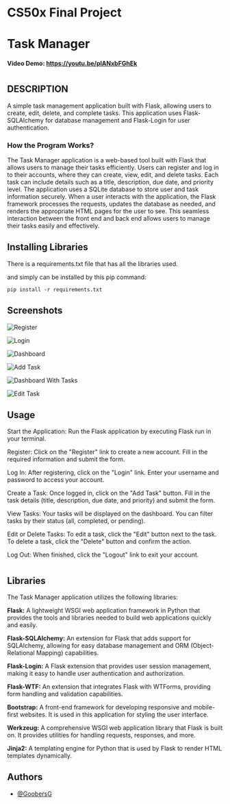 
# CS50x Final Project
# Task Manager

#### Video Demo:  <https://youtu.be/plANxbFGhEk>
#
#
## **DESCRIPTION**
A simple task management application built with Flask, allowing users to create, edit, delete, and complete tasks. This application uses Flask-SQLAlchemy for database management and Flask-Login for user authentication.

### **How the Program Works?**
The Task Manager application is a web-based tool built with Flask that allows users to manage their tasks efficiently. Users can register and log in to their accounts, where they can create, view, edit, and delete tasks. Each task can include details such as a title, description, due date, and priority level. The application uses a SQLite database to store user and task information securely. When a user interacts with the application, the Flask framework processes the requests, updates the database as needed, and renders the appropriate HTML pages for the user to see. This seamless interaction between the front end and back end allows users to manage their tasks easily and effectively.


## **Installing Libraries**
There is a requirements.txt file that has all the libraries used.

and simply can be installed by this pip command:

```pip install -r requirements.txt```

## Screenshots

![Register](https://i.ibb.co/nsykmkY/Screenshot-2024-12-17-at-22-42-43-Register.png)

![Login](https://i.ibb.co/NLJ0QQc/Screenshot-2024-12-17-at-22-42-59-Login.png)

![Dashboard](https://i.ibb.co/TK2Sd8x/Screenshot-2024-12-17-at-22-43-16-Task-Manager.png)

![Add Task](https://i.ibb.co/5F9BqRF/Screenshot-2024-12-17-at-22-43-29-Add-Task.png)

![Dashboard With Tasks](https://i.ibb.co/MCCSgMd/Screenshot-2024-12-17-at-22-45-07-Task-Manager.png)

![Edit Task](https://i.ibb.co/5cmy4Hg/Screenshot-2024-12-17-at-22-45-45-Edit-Task.png)

## Usage
Start the Application: Run the Flask application by executing Flask run in your terminal.

Register: Click on the "Register" link to create a new account. Fill in the required information and submit the form.

Log In: After registering, click on the "Login" link. Enter your username and password to access your account.

Create a Task: Once logged in, click on the "Add Task" button. Fill in the task details (title, description, due date, and priority) and submit the form.

View Tasks: Your tasks will be displayed on the dashboard. You can filter tasks by their status (all, completed, or pending).

Edit or Delete Tasks: To edit a task, click the "Edit" button next to the task. To delete a task, click the "Delete" button and confirm the action.

Log Out: When finished, click the "Logout" link to exit your account.

#
#
## __Libraries__

The Task Manager application utilizes the following libraries:

__Flask:__ A lightweight WSGI web application framework in Python that provides the tools and libraries needed to build web applications quickly and easily.

__Flask-SQLAlchemy:__ An extension for Flask that adds support for SQLAlchemy, allowing for easy database management and ORM (Object-Relational Mapping) capabilities.

__Flask-Login:__ A Flask extension that provides user session management, making it easy to handle user authentication and authorization.

__Flask-WTF:__ An extension that integrates Flask with WTForms, providing form handling and validation capabilities.

__Bootstrap:__ A front-end framework for developing responsive and mobile-first websites. It is used in this application for styling the user interface.

__Werkzeug:__ A comprehensive WSGI web application library that Flask is built on. It provides utilities for handling requests, responses, and more.

__Jinja2:__ A templating engine for Python that is used by Flask to render HTML templates dynamically.


## Authors

- [@GoobersG](https://github.com/GoobersG)

